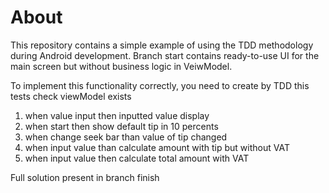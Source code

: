 # About
This repository contains a simple example of using the TDD methodology during Android development.
Branch start contains ready-to-use UI for the main screen but without business logic in VeiwModel.

To implement this functionality correctly, you need to create by TDD this tests
check viewModel exists

1. when value input then inputted value display
2. when start then show default tip in 10 percents
3. when change seek bar than value of tip changed
4. when input value than calculate amount with tip but without VAT
5. when input value then calculate total amount with VAT

Full solution present in branch finish

